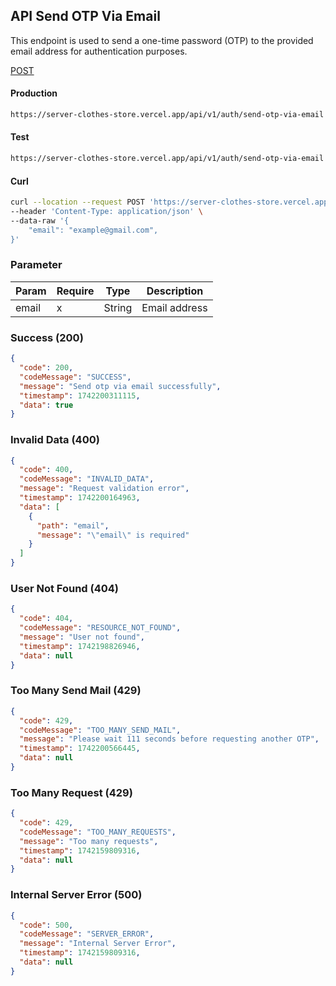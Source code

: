 ## API Send OTP Via Email

This endpoint is used to send a one-time password (OTP) to the provided email address for authentication purposes.

[POST](#)

#### Production

```bash
https://server-clothes-store.vercel.app/api/v1/auth/send-otp-via-email
```

#### Test

```bash
https://server-clothes-store.vercel.app/api/v1/auth/send-otp-via-email
```

#### Curl

```bash
curl --location --request POST 'https://server-clothes-store.vercel.app/api/v1/auth/send-otp-via-email' \
--header 'Content-Type: application/json' \
--data-raw '{
    "email": "example@gmail.com",
}'
```

### Parameter

| Param | Require | Type   | Description   |
| ----- | ------- | ------ | ------------- |
| email | x       | String | Email address |

### Success (200)

```json
{
  "code": 200,
  "codeMessage": "SUCCESS",
  "message": "Send otp via email successfully",
  "timestamp": 1742200311115,
  "data": true
}
```

### Invalid Data (400)

```json
{
  "code": 400,
  "codeMessage": "INVALID_DATA",
  "message": "Request validation error",
  "timestamp": 1742200164963,
  "data": [
    {
      "path": "email",
      "message": "\"email\" is required"
    }
  ]
}
```

### User Not Found (404)

```json
{
  "code": 404,
  "codeMessage": "RESOURCE_NOT_FOUND",
  "message": "User not found",
  "timestamp": 1742198826946,
  "data": null
}
```

### Too Many Send Mail (429)

```json
{
  "code": 429,
  "codeMessage": "TOO_MANY_SEND_MAIL",
  "message": "Please wait 111 seconds before requesting another OTP",
  "timestamp": 1742200566445,
  "data": null
}
```

### Too Many Request (429)

```json
{
  "code": 429,
  "codeMessage": "TOO_MANY_REQUESTS",
  "message": "Too many requests",
  "timestamp": 1742159809316,
  "data": null
}
```

### Internal Server Error (500)

```json
{
  "code": 500,
  "codeMessage": "SERVER_ERROR",
  "message": "Internal Server Error",
  "timestamp": 1742159809316,
  "data": null
}
```
